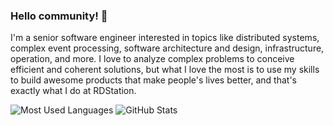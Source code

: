 ### Hello community! 👋

I'm a senior software engineer interested in topics like distributed systems, complex event processing, software architecture and design, infrastructure, operation, and more.
I love to analyze complex problems to conceive efficient and coherent solutions, but what I love the most is to use my skills to build awesome products that make people's lives better, and that's exactly what I do at RDStation.

![Most Used Languages](https://github-readme-stats.vercel.app/api/top-langs/?username=CharalambosIoannou&theme=tokyonight)
![GitHub Stats](https://github-readme-stats.vercel.app/api?username=jeangnc)
